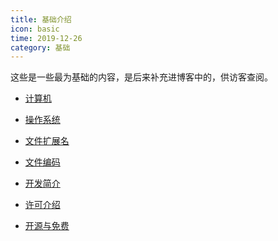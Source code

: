 ```yaml
---
title: 基础介绍
icon: basic
time: 2019-12-26
category: 基础
---
```


这些是一些最为基础的内容，是后来补充进博客中的，供访客查阅。

<!-- more -->

- [计算机](computer.md)

- [操作系统](OS.md)

- [文件扩展名](file-extension.md)

- [文件编码](encoding.md)

- [开发简介](debug.md)

- [许可介绍](license.md)

- [开源与免费](open-source-and-free.md)
